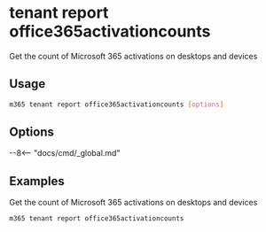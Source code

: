 # tenant report office365activationcounts

Get the count of Microsoft 365 activations on desktops and devices

## Usage

```sh
m365 tenant report office365activationcounts [options]
```

## Options

--8<-- "docs/cmd/_global.md"

## Examples

Get the count of Microsoft 365 activations on desktops and devices

```sh
m365 tenant report office365activationcounts
```
